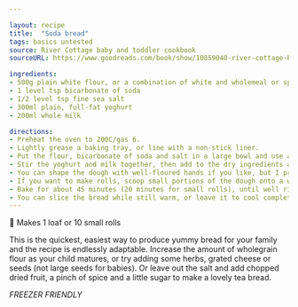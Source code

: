 ```yaml
---

layout: recipe
title:  "Soda bread"
tags: basics untested
source: River Cottage baby and toddler cookbook
sourceURL: https://www.goodreads.com/book/show/10859040-river-cottage-baby-and-toddler-cookbook

ingredients:
- 500g plain white flour, or a combination of white and wholemeal or spelt flour
- 1 level tsp bicarbonate of soda
- 1/2 level tsp fine sea salt
- 300ml plain, full-fat yoghurt
- 200ml whole milk

directions:
- Preheat the oven to 200C/gas 6.
- Lightly grease a baking tray, or line with a non-stick liner.
- Put the flour, bicarbonate of soda and salt in a large bowl and use a whisk to thoroughly combine.
- Stir the yoghurt and milk together, then add to the dry ingredients and mix well. This will produce a sticky dough (much stickier than other soda bread doughs you might have made), whichI  find produces a lovely, moist loaf that keeps well.
- You can shape the dough with well-floured hands if you like, but I prefer to simply scrape it onto the baking tray in a big mound, then shape it roughly with a spatula, leaving the surface nice and textured.
- If you want to make rolls, scoop small portions of the dough onto a well-floured work top. Roll them in flour and form into rough bap shapes before transferring to the baking sheet.
- Bake for about 45 minutes (20 minutes for small rolls), until well risen and golden brown. Leave on a rack to cool.
- You can slice the bread while still warm, or leave it to cool completely. Keep for up to 3 days in the bread bin. After the first day or so, the bread will be better toasted.
---
```


Makes 1 loaf or 10 small rolls

This is the quickest, easiest way to produce yummy bread for your family
and the recipe is endlessly adaptable. Increase the amount of wholegrain
flour as your child matures, or try adding some herbs,
grated cheese or seeds (not large seeds for babies). Or leave out the salt
and add chopped dried fruit, a pinch of spice and a little sugar to make
a lovely tea bread.

*FREEZER FRIENDLY*
